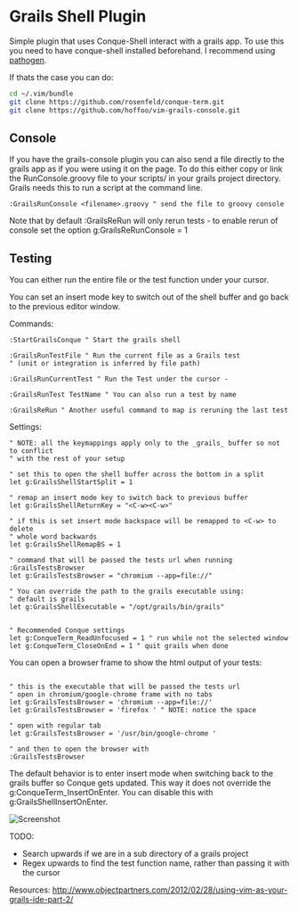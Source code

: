 Grails Shell Plugin
==================

Simple plugin that uses Conque-Shell interact with a grails app. To use this
you need to have conque-shell installed beforehand. I recommend using [pathogen](https://github.com/tpope/vim-pathogen "Pathogen").

If thats the case you can do:
```sh
cd ~/.vim/bundle
git clone https://github.com/rosenfeld/conque-term.git
git clone https://github.com/hoffoo/vim-grails-console.git
```

Console
-------
If you have the grails-console plugin you can also send a file directly
to the grails app as if you were using it on the page. To do this either
copy or link the RunConsole.groovy file to your scripts/ in your grails 
project directory. Grails needs this to run a script at the command line.

```vim
:GrailsRunConsole <filename>.groovy " send the file to groovy console
```

Note that by default :GrailsReRun will only rerun tests - to enable
rerun of console set the option g:GrailsReRunConsole = 1


Testing
------
You can either run the entire file or the test function under your cursor. 

You can set an insert mode  key to switch out of the shell buffer and 
go back to the previous editor window.

Commands: 
```vim
:StartGrailsConque " Start the grails shell

:GrailsRunTestFile " Run the current file as a Grails test 
" (unit or integration is inferred by file path)

:GrailsRunCurrentTest " Run the Test under the cursor -

:GrailsRunTest TestName " You can also run a test by name

:GrailsReRun " Another useful command to map is reruning the last test
```

Settings:
```vim
" NOTE: all the keymappings apply only to the _grails_ buffer so not to conflict
" with the rest of your setup

" set this to open the shell buffer across the bottom in a split
let g:GrailsShellStartSplit = 1

" remap an insert mode key to switch back to previous buffer
let g:GrailsShellReturnKey = "<C-w><C-w>"

" if this is set insert mode backspace will be remapped to <C-w> to delete 
" whole word backwards
let g:GrailsShellRemapBS = 1

" command that will be passed the tests url when running :GrailsTestsBrowser
let g:GrailsTestsBrowser = "chromium --app=file://"

" You can override the path to the grails executable using:
" default is grails
let g:GrailsShellExecutable = "/opt/grails/bin/grails"


" Recommended Conque settings
let g:ConqueTerm_ReadUnfocused = 1 " run while not the selected window
let g:ConqueTerm_CloseOnEnd = 1 " quit grails when done
```

You can open a browser frame to show the html output of your tests:
```vim

" this is the executable that will be passed the tests url
" open in chromium/google-chrome frame with no tabs
let g:GrailsTestsBrowser = 'chromium --app=file://' 
let g:GrailsTestsBrowser = 'firefox ' " NOTE: notice the space

" open with regular tab
let g:GrailsTestsBrowser = '/usr/bin/google-chrome ' 

" and then to open the browser with
:GrailsTestsBrowser

```

The default behavior is to enter insert mode when switching back to the grails 
buffer so Conque gets updated.  This way it does not override the 
g:ConqueTerm_InsertOnEnter. You can disable this with g:GrailsShellInsertOnEnter.


![Screenshot](http://i.imgur.com/eOxz0d3.png)

TODO:

- Search upwards if we are in a sub directory of a grails project
- Regex upwards to find the test function name, rather than passing it with the cursor 

Resources:
http://www.objectpartners.com/2012/02/28/using-vim-as-your-grails-ide-part-2/
